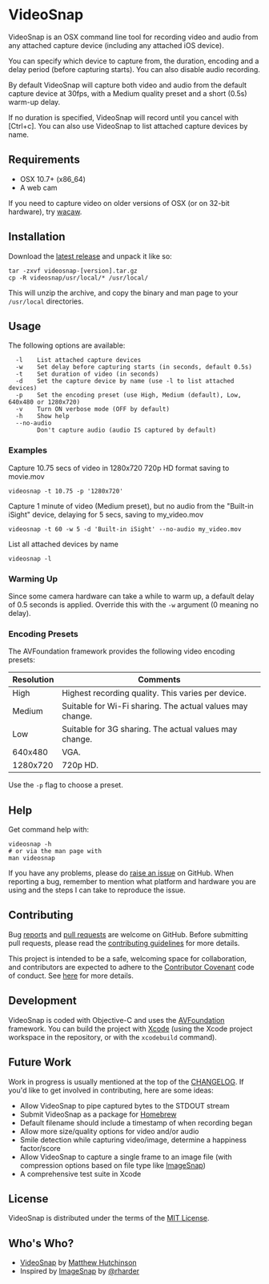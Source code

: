 # VideoSnap

VideoSnap is an OSX command line tool for recording video and audio from any
attached capture device (including any attached iOS device).

You can specify which device to capture from, the duration, encoding and a delay
period (before capturing starts). You can also disable audio recording.

By default VideoSnap will capture both video and audio from the default capture
device at 30fps, with a Medium quality preset and a short (0.5s) warm-up delay.

If no duration is specified, VideoSnap will record until you cancel with
[Ctrl+c]. You can also use VideoSnap to list attached capture devices by name.

## Requirements

 * OSX 10.7+ (x86_64)
 * A web cam

If you need to capture video on older versions of OSX (or on 32-bit hardware),
try [wacaw](http://webcam-tools.sourceforge.net).

## Installation

Download the [latest
release](https://github.com/matthutchinson/videosnap/tree/master/release) and
unpack it like so:

    tar -zxvf videosnap-[version].tar.gz
    cp -R videosnap/usr/local/* /usr/local/

This will unzip the archive, and copy the binary and man page to your
`/usr/local` directories.

## Usage

The following options are available:

```
  -l    List attached capture devices
  -w    Set delay before capturing starts (in seconds, default 0.5s)
  -t    Set duration of video (in seconds)
  -d    Set the capture device by name (use -l to list attached devices)
  -p    Set the encoding preset (use High, Medium (default), Low, 640x480 or 1280x720)
  -v    Turn ON verbose mode (OFF by default)
  -h    Show help
  --no-audio
        Don't capture audio (audio IS captured by default)
```

### Examples

Capture 10.75 secs of video in 1280x720 720p HD format saving to movie.mov

    videosnap -t 10.75 -p '1280x720'

Capture 1 minute of video (Medium preset), but no audio from the "Built-in
iSight" device, delaying for 5 secs, saving to my_video.mov

    videosnap -t 60 -w 5 -d 'Built-in iSight' --no-audio my_video.mov

List all attached devices by name

    videosnap -l

### Warming Up

Since some camera hardware can take a while to warm up, a default delay of 0.5
seconds is applied. Override this with the `-w` argument (0 meaning no delay).

### Encoding Presets

The AVFoundation framework provides the following video encoding presets:

| Resolution    | Comments                                                  |
| ------------- | --------------------------------------------------------- |
| High          | Highest recording quality. This varies per device.        |
| Medium        | Suitable for Wi-Fi sharing. The actual values may change. |
| Low           | Suitable for 3G sharing. The actual values may change.    |
| 640x480       | VGA.                                                      |
| 1280x720      | 720p HD.                                                  |

Use the `-p` flag to choose a preset.

## Help

Get command help with:

    videosnap -h
    # or via the man page with
    man videosnap

If you have any problems, please do [raise an
issue](https://github.com/matthutchinson/videosnap/issues) on GitHub. When
reporting a bug, remember to mention what platform and hardware you are using
and the steps I can take to reproduce the issue.

## Contributing

Bug [reports](https://github.com/matthutchinson/videosnap/issues) and [pull
requests](https://github.com/matthutchinson/videosnap/pulls) are welcome on
GitHub. Before submitting pull requests, please read the [contributing
guidelines](https://github.com/matthutchinson/videosnap/blob/master/CONTRIBUTING.md)
for more details.

This project is intended to be a safe, welcoming space for collaboration, and
contributors are expected to adhere to the [Contributor
Covenant](http://contributor-covenant.org) code of conduct. See
[here](https://github.com/matthutchinson/videosnap/blob/master/CODE_OF_CONDUCT.md)
for more details.

## Development

VideoSnap is coded with Objective-C and uses the
[AVFoundation](https://developer.apple.com/av-foundation/) framework. You can
build the project with [Xcode](http://developer.apple.com/xcode/) (using the
Xcode project workspace in the repository, or with the `xcodebuild` command).

## Future Work

Work in progress is usually mentioned at the top of the
[CHANGELOG](https://github.com/matthutchinson/videosnap/blob/master/CHANGELOG.md).
If you'd like to get involved in contributing, here are some ideas:

* Allow VideoSnap to pipe captured bytes to the STDOUT stream
* Submit VideoSnap as a package for [Homebrew](http://brew.sh)
* Default filename should include a timestamp of when recording began
* Allow more size/quality options for video and/or audio
* Smile detection while capturing video/image, determine a happiness factor/score
* Allow VideoSnap to capture a single frame to an image file (with compression
  options based on file type like [ImageSnap](https://github.com/rharder/imagesnap))
* A comprehensive test suite in Xcode

## License

VideoSnap is distributed under the terms of the [MIT
License](http://opensource.org/licenses/MIT).

## Who's Who?

* [VideoSnap](http://github.com/matthutchinson/videosnap) by [Matthew Hutchinson](http://matthewhutchinson.net)
* Inspired by [ImageSnap](https://github.com/rharder/imagesnap) by [@rharder](https://github.com/rharder)
